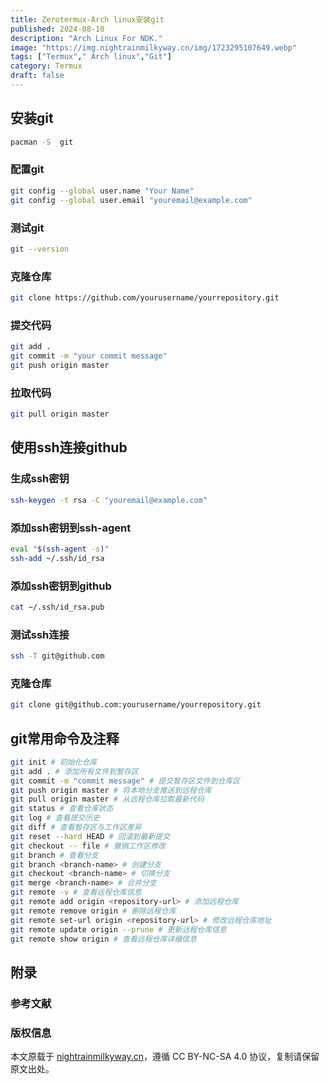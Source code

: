 ```yaml
---
title: Zerotermux-Arch linux安装git
published: 2024-08-10
description: "Arch Linux For NDK."
image: "https://img.nightrainmilkyway.cn/img/1723295107649.webp"
tags: ["Termux"," Arch linux","Git"]
category: Termux
draft: false
---
```



## 安装git
```bash
pacman -S  git
```
### 配置git
```bash
git config --global user.name "Your Name"
git config --global user.email "youremail@example.com"
```
### 测试git
```bash
git --version
```
### 克隆仓库
```bash
git clone https://github.com/yourusername/yourrepository.git
```
### 提交代码
```bash
git add .
git commit -m "your commit message"
git push origin master
```
### 拉取代码
```bash
git pull origin master
```

## 使用ssh连接github

### 生成ssh密钥
```bash
ssh-keygen -t rsa -C "youremail@example.com"
```
### 添加ssh密钥到ssh-agent
```bash
eval "$(ssh-agent -s)"
ssh-add ~/.ssh/id_rsa
```
### 添加ssh密钥到github
```bash
cat ~/.ssh/id_rsa.pub
```
### 测试ssh连接
```bash
ssh -T git@github.com
```
### 克隆仓库
```bash
git clone git@github.com:yourusername/yourrepository.git
```


## git常用命令及注释

```bash
git init # 初始化仓库
git add . # 添加所有文件到暂存区
git commit -m "commit message" # 提交暂存区文件到仓库区
git push origin master # 将本地分支推送到远程仓库
git pull origin master # 从远程仓库拉取最新代码
git status # 查看仓库状态
git log # 查看提交历史
git diff # 查看暂存区与工作区差异
git reset --hard HEAD # 回滚到最新提交
git checkout -- file # 撤销工作区修改
git branch # 查看分支
git branch <branch-name> # 创建分支
git checkout <branch-name> # 切换分支
git merge <branch-name> # 合并分支
git remote -v # 查看远程仓库信息
git remote add origin <repository-url> # 添加远程仓库
git remote remove origin # 删除远程仓库
git remote set-url origin <repository-url> # 修改远程仓库地址
git remote update origin --prune # 更新远程仓库信息
git remote show origin # 查看远程仓库详细信息
```


## 附录

### 参考文献

### 版权信息

本文原载于 [nightrainmilkyway.cn](https://nightrainmilkyway.cn)，遵循 CC BY-NC-SA 4.0 协议，复制请保留原文出处。

